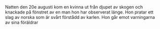 Natten den 20e augusti kom en kvinna ut från djupet av skogen och knackade på fönstret av en man hon har observerat länge. Hon pratar ett slag av norska som är svårt förstådd av karlen. Hon går emot varningarna av sina föräldrar 